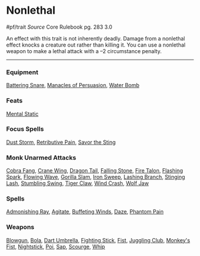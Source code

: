 # Nonlethal
#pf/trait 
*Source* Core Rulebook pg. 283 3.0

An effect with this trait is not inherently deadly. Damage from a nonlethal effect knocks a creature out rather than killing it. You can use a nonlethal weapon to make a lethal attack with a –2 circumstance penalty.

---

### Equipment
[Battering Snare](Battering%20Snare), [Manacles of Persuasion](Manacles%20of%20Persuasion), [Water Bomb](Water%20Bomb)

### Feats
[Mental Static](Mental%20Static)

### Focus Spells
[Dust Storm](../Magic/Focus%20Spells/Level%204/Dust%20Storm.md), [Retributive Pain](../Magic/Focus%20Spells/Level%204/Retributive%20Pain.md), [Savor the Sting](../Magic/Focus%20Spells/Level%201/Savor%20the%20Sting.md)

### Monk Unarmed Attacks
[Cobra Fang](Cobra%20Fang), [Crane Wing](Crane%20Wing), [Dragon Tail](Dragon%20Tail), [Falling Stone](Falling%20Stone), [Fire Talon](Fire%20Talon), [Flashing Spark](Flashing%20Spark), [Flowing Wave](Flowing%20Wave), [Gorilla Slam](Gorilla%20Slam), [Iron Sweep](Iron%20Sweep), [Lashing Branch](Lashing%20Branch), [Stinging Lash](Stinging%20Lash), [Stumbling Swing](Stumbling%20Swing), [Tiger Claw](Tiger%20Claw), [Wind Crash](Wind%20Crash), [Wolf Jaw](Wolf%20Jaw)

### Spells
[Admonishing Ray](../Magic/Spells/Level%201/Admonishing%20Ray.md), [Agitate](../Magic/Spells/Level%201/Agitate.md), [Buffeting Winds](../Magic/Spells/Level%201/Buffeting%20Winds.md), [Daze](../Magic/Spells/Cantrips/Daze.md), [Phantom Pain](../Magic/Spells/Level%201/Phantom%20Pain.md)

### Weapons
[Blowgun](Blowgun), [Bola](Bola), [Dart Umbrella](Dart%20Umbrella), [Fighting Stick](Fighting%20Stick), [Fist](Fist), [Juggling Club](Juggling%20Club), [Monkey's Fist](Monkey's%20Fist), [Nightstick](Nightstick), [Poi](Poi), [Sap](Sap), [Scourge](Scourge), [Whip](Whip)